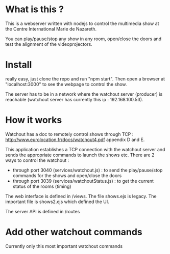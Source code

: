 # What is this ?

This is a webserver written with nodejs to control the multimedia show at the Centre International Marie de Nazareth.

You can play/pause/stop any show in any room, open/close the doors and test the alignment of the videoprojectors.

# Install

really easy, just clone the repo and run "npm start". Then open a browser at "localhost:3000" to see the webpage to control the show.

The server has to be in a network where the watchout server (producer) is reachable (watchout server has currently this ip : 192.168.100.53).

# How it works

Watchout has a doc to remotely control shows through TCP : http://www.eurolocation.fr/docs/watchout4.pdf appendix D and E.

This application establishes a TCP connection with the watchout server and sends the appropriate commands to launch the shows etc.
There are 2 ways to control the watchout :
- through port 3040 (services/watchout.js) : to send the play/pause/stop commands for the shows and open/close the doors
- through port 3039 (services/watchoutStatus.js) : to get the current status of the rooms (timing)

The web interface is defined in /views. The file shows.ejs is legacy. The important file is shows2.ejs which defined the UI.

The server API is defined in /routes

# Add other watchout commands

Currently only this most important watchout commands

